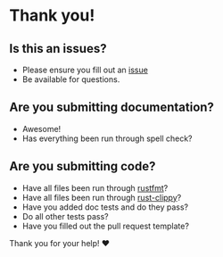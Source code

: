 # Thank you!

## Is this an issues?

- Please ensure you fill out an [issue](https://github.com/whatisinternet/inflector/issues)
- Be available for questions.

## Are you submitting documentation?

- Awesome!
- Has everything been run through spell check?

## Are you submitting code?

- Have all files been run through [rustfmt](https://github.com/rust-lang-nursery/rustfmt)?
- Have all files been run through [rust-clippy](https://github.com/Manishearth/rust-clippy)?
- Have you added doc tests and do they pass?
- Do all other tests pass?
- Have you filled out the pull request template?


Thank you for your help! :heart:
